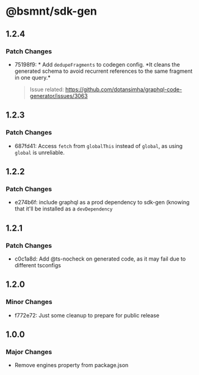 # @bsmnt/sdk-gen

## 1.2.4

### Patch Changes

- 75198f9: * Add `dedupeFragments` to codegen config. *It cleans the generated schema to avoid recurrent references to the same fragment in one query.\*

  > Issue related: https://github.com/dotansimha/graphql-code-generator/issues/3063

## 1.2.3

### Patch Changes

- 687fd41: Access `fetch` from `globalThis` instead of `global`, as using `global` is unreliable.

## 1.2.2

### Patch Changes

- e274b6f: include graphql as a prod dependency to sdk-gen (knowing that it'll be installed as a `devDependency`

## 1.2.1

### Patch Changes

- c0c1a8d: Add @ts-nocheck on generated code, as it may fail due to different tsconfigs

## 1.2.0

### Minor Changes

- f772e72: Just some cleanup to prepare for public release

## 1.0.0

### Major Changes

- Remove engines property from package.json
